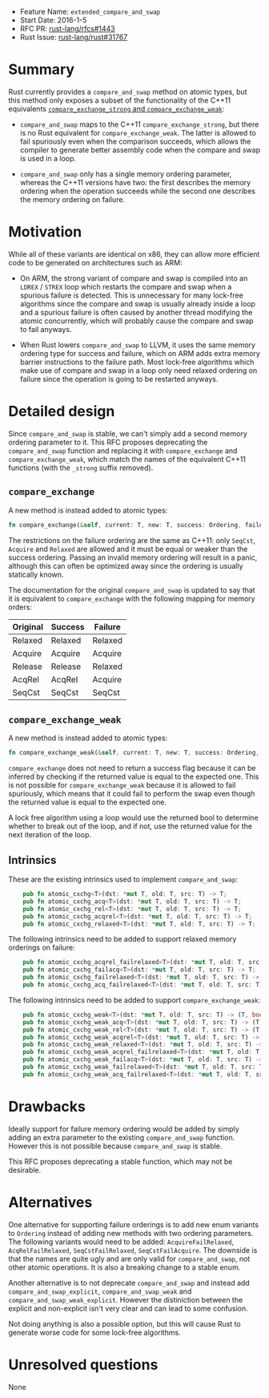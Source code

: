 - Feature Name: `extended_compare_and_swap`
- Start Date: 2016-1-5
- RFC PR: [rust-lang/rfcs#1443](https://github.com/rust-lang/rfcs/pull/1443)
- Rust Issue: [rust-lang/rust#31767](https://github.com/rust-lang/rust/issues/31767)

# Summary
[summary]: #summary

Rust currently provides a `compare_and_swap` method on atomic types, but this method only exposes a subset of the functionality of the C++11 equivalents [`compare_exchange_strong` and `compare_exchange_weak`](http://en.cppreference.com/w/cpp/atomic/atomic/compare_exchange):

- `compare_and_swap` maps to the C++11 `compare_exchange_strong`, but there is no Rust equivalent for `compare_exchange_weak`. The latter is allowed to fail spuriously even when the comparison succeeds, which allows the compiler to generate better assembly code when the compare and swap is used in a loop.

- `compare_and_swap` only has a single memory ordering parameter, whereas the C++11 versions have two: the first describes the memory ordering when the operation succeeds while the second one describes the memory ordering on failure.

# Motivation
[motivation]: #motivation

While all of these variants are identical on x86, they can allow more efficient code to be generated on architectures such as ARM:

- On ARM, the strong variant of compare and swap is compiled into an `LDREX` / `STREX` loop which restarts the compare and swap when a spurious failure is detected. This is unnecessary for many lock-free algorithms since the compare and swap is usually already inside a loop and a spurious failure is often caused by another thread modifying the atomic concurrently, which will probably cause the compare and swap to fail anyways.

- When Rust lowers `compare_and_swap` to LLVM, it uses the same memory ordering type for success and failure, which on ARM adds extra memory barrier instructions to the failure path. Most lock-free algorithms which make use of compare and swap in a loop only need relaxed ordering on failure since the operation is going to be restarted anyways.

# Detailed design
[design]: #detailed-design

Since `compare_and_swap` is stable, we can't simply add a second memory ordering parameter to it. This RFC proposes deprecating the `compare_and_swap` function and replacing it with `compare_exchange` and `compare_exchange_weak`, which match the names of the equivalent C++11 functions (with the `_strong` suffix removed).

## `compare_exchange`

A new method is instead added to atomic types:

```rust
fn compare_exchange(&self, current: T, new: T, success: Ordering, failure: Ordering) -> T;
```

The restrictions on the failure ordering are the same as C++11: only `SeqCst`, `Acquire` and `Relaxed` are allowed and it must be equal or weaker than the success ordering. Passing an invalid memory ordering will result in a panic, although this can often be optimized away since the ordering is usually statically known.

The documentation for the original `compare_and_swap` is updated to say that it is equivalent to `compare_exchange` with the following mapping for memory orders:

Original | Success | Failure
-------- | ------- | -------
Relaxed  | Relaxed | Relaxed
Acquire  | Acquire | Acquire
Release  | Release | Relaxed
AcqRel   | AcqRel  | Acquire
SeqCst   | SeqCst  | SeqCst

## `compare_exchange_weak`

A new method is instead added to atomic types:

```rust
fn compare_exchange_weak(&self, current: T, new: T, success: Ordering, failure: Ordering) -> (T, bool);
```

`compare_exchange` does not need to return a success flag because it can be inferred by checking if the returned value is equal to the expected one. This is not possible for `compare_exchange_weak` because it is allowed to fail spuriously, which means that it could fail to perform the swap even though the returned value is equal to the expected one.

A lock free algorithm using a loop would use the returned bool to determine whether to break out of the loop, and if not, use the returned value for the next iteration of the loop.

## Intrinsics

These are the existing intrinsics used to implement `compare_and_swap`:

```rust
    pub fn atomic_cxchg<T>(dst: *mut T, old: T, src: T) -> T;
    pub fn atomic_cxchg_acq<T>(dst: *mut T, old: T, src: T) -> T;
    pub fn atomic_cxchg_rel<T>(dst: *mut T, old: T, src: T) -> T;
    pub fn atomic_cxchg_acqrel<T>(dst: *mut T, old: T, src: T) -> T;
    pub fn atomic_cxchg_relaxed<T>(dst: *mut T, old: T, src: T) -> T;
```

The following intrinsics need to be added to support relaxed memory orderings on failure:

```rust
    pub fn atomic_cxchg_acqrel_failrelaxed<T>(dst: *mut T, old: T, src: T) -> T;
    pub fn atomic_cxchg_failacq<T>(dst: *mut T, old: T, src: T) -> T;
    pub fn atomic_cxchg_failrelaxed<T>(dst: *mut T, old: T, src: T) -> T;
    pub fn atomic_cxchg_acq_failrelaxed<T>(dst: *mut T, old: T, src: T) -> T;
```

The following intrinsics need to be added to support `compare_exchange_weak`:

```rust
    pub fn atomic_cxchg_weak<T>(dst: *mut T, old: T, src: T) -> (T, bool);
    pub fn atomic_cxchg_weak_acq<T>(dst: *mut T, old: T, src: T) -> (T, bool);
    pub fn atomic_cxchg_weak_rel<T>(dst: *mut T, old: T, src: T) -> (T, bool);
    pub fn atomic_cxchg_weak_acqrel<T>(dst: *mut T, old: T, src: T) -> (T, bool);
    pub fn atomic_cxchg_weak_relaxed<T>(dst: *mut T, old: T, src: T) -> (T, bool);
    pub fn atomic_cxchg_weak_acqrel_failrelaxed<T>(dst: *mut T, old: T, src: T) -> (T, bool);
    pub fn atomic_cxchg_weak_failacq<T>(dst: *mut T, old: T, src: T) -> (T, bool);
    pub fn atomic_cxchg_weak_failrelaxed<T>(dst: *mut T, old: T, src: T) -> (T, bool);
    pub fn atomic_cxchg_weak_acq_failrelaxed<T>(dst: *mut T, old: T, src: T) -> (T, bool);
```

# Drawbacks
[drawbacks]: #drawbacks

Ideally support for failure memory ordering would be added by simply adding an extra parameter to the existing `compare_and_swap` function. However this is not possible because `compare_and_swap` is stable.

This RFC proposes deprecating a stable function, which may not be desirable.

# Alternatives
[alternatives]: #alternatives

One alternative for supporting failure orderings is to add new enum variants to `Ordering` instead of adding new methods with two ordering parameters. The following variants would need to be added: `AcquireFailRelaxed`, `AcqRelFailRelaxed`, `SeqCstFailRelaxed`, `SeqCstFailAcquire`. The downside is that the names are quite ugly and are only valid for `compare_and_swap`, not other atomic operations. It is also a breaking change to a stable enum.

Another alternative is to not deprecate `compare_and_swap` and instead add `compare_and_swap_explicit`, `compare_and_swap_weak` and `compare_and_swap_weak_explicit`. However the distiniction between the explicit and non-explicit isn't very clear and can lead to some confusion.

Not doing anything is also a possible option, but this will cause Rust to generate worse code for some lock-free algorithms.

# Unresolved questions
[unresolved]: #unresolved-questions

None
